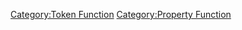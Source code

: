[Category:Token Function](Category:Token_Function "wikilink")
[Category:Property Function](Category:Property_Function "wikilink")